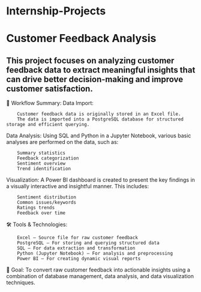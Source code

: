 # Internship-Projects
# Customer Feedback Analysis
## This project focuses on analyzing customer feedback data to extract meaningful insights that can drive better decision-making and improve customer satisfaction.

🔄 Workflow Summary:
Data Import:

        Customer feedback data is originally stored in an Excel file. 
        The data is imported into a PostgreSQL database for structured storage and efficient querying.
          
Data Analysis:
    Using SQL and Python in a Jupyter Notebook, various basic analyses are performed on the data, such as:

        Summary statistics
        Feedback categorization
        Sentiment overview
        Trend identification

Visualization:
    A Power BI dashboard is created to present the key findings in a visually interactive and insightful manner. This includes:

        Sentiment distribution
        Common issues/keywords
        Ratings trends
        Feedback over time

🛠️ Tools & Technologies:

        Excel – Source file for raw customer feedback
        PostgreSQL – For storing and querying structured data
        SQL – For data extraction and transformation
        Python (Jupyter Notebook) – For analysis and preprocessing
        Power BI – For creating dynamic visual reports

📌 Goal:
    To convert raw customer feedback into actionable insights using a combination of database management, data analysis, and data visualization techniques.
